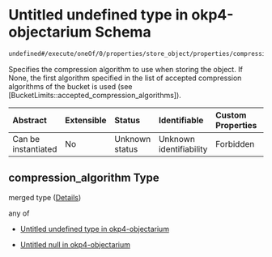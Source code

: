 # Untitled undefined type in okp4-objectarium Schema

```txt
undefined#/execute/oneOf/0/properties/store_object/properties/compression_algorithm
```

Specifies the compression algorithm to use when storing the object. If None, the first algorithm specified in the list of accepted compression algorithms of the bucket is used (see \[BucketLimits::accepted\_compression\_algorithms]).

| Abstract            | Extensible | Status         | Identifiable            | Custom Properties | Additional Properties | Access Restrictions | Defined In                                                                     |
| :------------------ | :--------- | :------------- | :---------------------- | :---------------- | :-------------------- | :------------------ | :----------------------------------------------------------------------------- |
| Can be instantiated | No         | Unknown status | Unknown identifiability | Forbidden         | Allowed               | none                | [okp4-objectarium.json\*](schema/okp4-objectarium.json "open original schema") |

## compression\_algorithm Type

merged type ([Details](okp4-objectarium-executemsg-oneof-storeobject-properties-store_object-properties-compression_algorithm.md))

any of

*   [Untitled undefined type in okp4-objectarium](okp4-objectarium-executemsg-oneof-storeobject-properties-store_object-properties-compression_algorithm-anyof-0.md "check type definition")

*   [Untitled null in okp4-objectarium](okp4-objectarium-executemsg-oneof-storeobject-properties-store_object-properties-compression_algorithm-anyof-1.md "check type definition")
